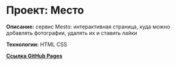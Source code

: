 # Проект: Место

**Описание:**
сервис Mesto: интерактивная страница, куда можно добавлять фотографии, удалять их и ставить лайки

**Технологии:**
HTML CSS

[**Ссылка GitHub Pages**](https://dmitriyvoronchihin.github.io/mesto-project/)
